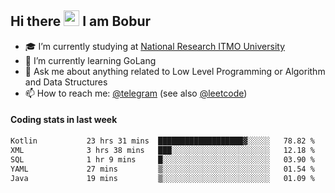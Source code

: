 ## Hi there <img src="https://media.giphy.com/media/hvRJCLFzcasrR4ia7z/giphy.gif" width="25px" height="25px"> I am Bobur

- :mortar_board: I’m currently studying at [National Research ITMO University](https://itmo.ru/)
- :seedling: I’m currently learning GoLang
- :speech_balloon: Ask me about anything related to Low Level Programming or Algorithm and Data Structures
- :mailbox: How to reach me: [@telegram](https://t.me/octoant) (see also [@leetcode](https://leetcode.com/octoant/))    

#### Coding stats in last week

<!--START_SECTION:waka-->

```txt
Kotlin           23 hrs 31 mins  ███████████████████▓░░░░░   78.82 %
XML              3 hrs 38 mins   ███░░░░░░░░░░░░░░░░░░░░░░   12.18 %
SQL              1 hr 9 mins     █░░░░░░░░░░░░░░░░░░░░░░░░   03.90 %
YAML             27 mins         ▒░░░░░░░░░░░░░░░░░░░░░░░░   01.54 %
Java             19 mins         ▒░░░░░░░░░░░░░░░░░░░░░░░░   01.09 %
```

<!--END_SECTION:waka-->

